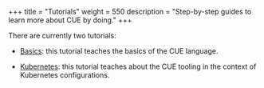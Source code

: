 +++
title = "Tutorials"
weight = 550
description = "Step-by-step guides to learn more about CUE by doing."
+++

<!-- TODO: pull tutorials into this site -->
There are currently two tutorials:

- [Basics](https://cuelang.org/docs/tutorials/tour/intro/):
  this tutorial teaches the basics of the CUE language.

- [Kubernetes](https://github.com/cuelang/cue/blob/master/doc/tutorial/kubernetes/README.md):
  this tutorial teaches about the CUE tooling in the context of
  Kubernetes configurations.
